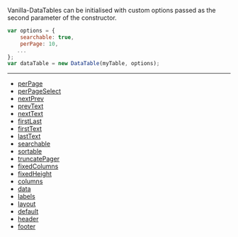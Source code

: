 Vanilla-DataTables can be initialised with custom options passed as the second parameter of the constructor.

```javascript
var options = {
    searchable: true,
    perPage: 10,
   ...
};
var dataTable = new DataTable(myTable, options);
```

---

* [perPage](https://github.com/Mobius1/Vanilla-DataTables/wiki/Options#perpage)
* [perPageSelect](https://github.com/Mobius1/Vanilla-DataTables/wiki/Options#perpageselect)
* [nextPrev](https://github.com/Mobius1/Vanilla-DataTables/wiki/Options#nextprev)
* [prevText](https://github.com/Mobius1/Vanilla-DataTables/wiki/Options#prevtext)
* [nextText](https://github.com/Mobius1/Vanilla-DataTables/wiki/Options#nexttext)
* [firstLast](https://github.com/Mobius1/Vanilla-DataTables/wiki/Options#firstlast)
* [firstText](https://github.com/Mobius1/Vanilla-DataTables/wiki/Options#firsttext)
* [lastText](https://github.com/Mobius1/Vanilla-DataTables/wiki/Options#lasttext)
* [searchable](https://github.com/Mobius1/Vanilla-DataTables/wiki/Options#searchable)
* [sortable](https://github.com/Mobius1/Vanilla-DataTables/wiki/Options#sortable)
* [truncatePager](https://github.com/Mobius1/Vanilla-DataTables/wiki/Options#truncatepager)
* [fixedColumns](https://github.com/Mobius1/Vanilla-DataTables/wiki/Options#fixedcolumns)
* [fixedHeight](https://github.com/Mobius1/Vanilla-DataTables/wiki/Options#fixedheight)
* [columns](https://github.com/Mobius1/Vanilla-DataTables/wiki/Options#columns)
* [data](https://github.com/Mobius1/Vanilla-DataTables/wiki/Options#data)
* [labels](https://github.com/Mobius1/Vanilla-DataTables/wiki/Options#labels)
* [layout](https://github.com/Mobius1/Vanilla-DataTables/wiki/Options#layout)
* [default](https://github.com/Mobius1/Vanilla-DataTables/wiki/Options#default)
* [header](https://github.com/Mobius1/Vanilla-DataTables/wiki/Options#header)
* [footer](https://github.com/Mobius1/Vanilla-DataTables/wiki/Options#footer)